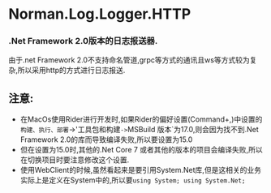# Norman.Log.Logger.HTTP
### .Net Framework 2.0版本的日志报送器.

由于.net Framework 2.0不支持命名管道,grpc等方式的通讯且ws等方式较为复杂,所以采用http的方式进行日志报送.

## 注意:
* 在MacOs使用Rider进行开发时,如果Rider的偏好设置(Command+,)中设置的
`构建、执行、部署`->'工具包和构建`->`MSBuild 版本`为17.0,则会因为找不到.Net Framework 2.0的库而导致编译失败,所以要设置为15.0
* 但在设置为15.0时,其他的.Net Core 7 或者其他的版本的项目会编译失败,所以在切换项目时要注意修改这个设置.
* 使用WebClient的时候,虽然看起来是要引用System.Net库,但是这相关的业务实际上是定义在System中的,所以要```using System; using System.Net;```